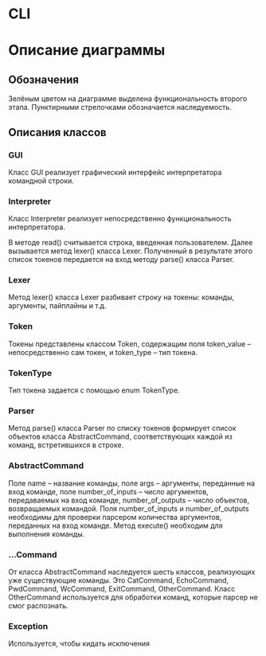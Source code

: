 # CLI
# Описание диаграммы

## Обозначения
Зелёным цветом на диаграмме выделена функциональность второго этапа. Пунктирными стрелочками обозначается наследуемость.

## Описания классов

### GUI
Класс GUI реализует графический интерфейс интерпретатора командной строки.

### Interpreter
Класс Interpreter реализует непосредственно функциональность интерпретатора.

В методе read() считывается строка, введенная пользователем. Далее вызывается метод lexer() класса Lexer. Полученный в результате этого список токенов передается на вход методу parse() класса Parser.

### Lexer
Метод lexer() класса Lexer разбивает строку на токены: команды, аргументы, пайплайны и т.д.

### Token
Токены представлены классом Token, содержащим поля token_value – непосредственно сам токен, и token_type – тип токена.

### TokenType
Тип токена задается с помощью enum TokenType. 

### Parser
Метод parse() класса Parser по списку токенов формирует список объектов класса AbstractCommand, соответствующих каждой из команд, встретившихся в строке. 

### AbstractCommand
Поле name – название команды, поле args – аргументы, переданные на вход команде, поле number_of_inputs – число аргументов, передаваемых на вход команде, number_of_outputs – число объектов, возвращаемых командой. Поля number_of_inputs и number_of_outputs необходимы для проверки парсером количества аргументов, переданных на вход команде. Метод execute() необходим для выполнения команды. 

### …Command
От класса AbstractCommand наследуется шесть классов, реализующих уже существующие команды. Это CatCommand, EchoCommand, PwdCommand, WcCommand, ExitCommand, OtherCommand. Класс OtherCommand используется для обработки команд, которые парсер не смог распознать.

### Exception
Используется, чтобы кидать исключения
